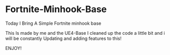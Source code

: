 # Fortnite-Minhook-Base
Today I Bring A Simple Fortnite minhook base 


This Is made by me and the UE4-Base I cleaned up the code a little bit and i will be constantly Updating and adding features to this!

ENJOY!
